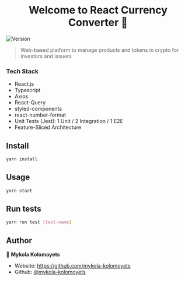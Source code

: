<h1 align="center">Welcome to React Currency Converter 👋</h1>
<p>
  <img alt="Version" src="https://img.shields.io/badge/version-0.4.1-blue.svg?cacheSeconds=2592000" />
</p>

> Web-based platform to manage products and tokens in crypto for investors and issuers
### Tech Stack
- React.js
- Typescript
- Axios
- React-Query
- styled-components
- react-number-format
- Unit Tests (Jest): 1 Unit / 2 Integration / 1 E2E
- Feature-Sliced Architecture

## Install

```sh
yarn install
```

## Usage

```sh
yarn start
```

## Run tests

```sh
yarn run test [test-name]
```

## Author

👤 **Mykola Kolomoyets**

- Website: https://github.com/mykola-kolomoyets
- Github: [@mykola-kolomoyets](https://github.com/mykola-kolomoyets)


